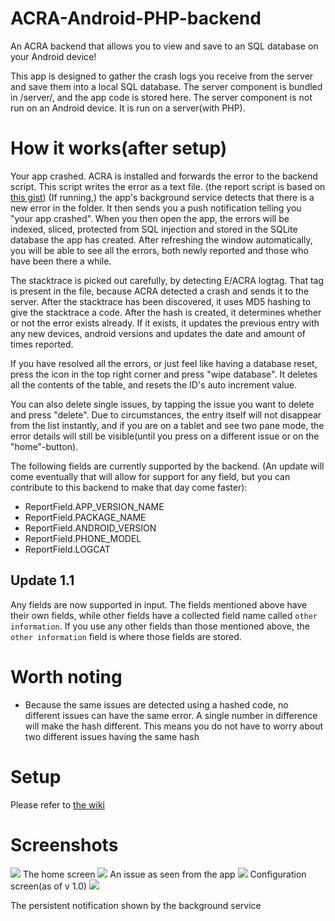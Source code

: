 # ACRA-Android-PHP-backend
An ACRA backend that allows you to view and save to an SQL database on your Android device!

This app is designed to gather the crash logs you receive from the server and save them into a local SQL database. The server component is bundled in /server/, and the app code is stored here. The server component is not run on an Android device. It is run on a server(with PHP).

# How it works(after setup)

Your app crashed. ACRA is installed and forwards the error to the backend script. This script writes the error as a text file. (the report script is based on [this gist](https://gist.github.com/KevinGaudin/5560305)) (If running,) the app's background service detects that there is a new error in the folder. It then sends you a push notification telling you "your app crashed". When you then open the app, the errors will be indexed, sliced, protected from SQL injection and stored in the SQLite database the app has created. After refreshing the window automatically, you will be able to see all the errors, both newly reported and those who have been there a while.

The stacktrace is picked out carefully, by detecting E/ACRA logtag. That tag is present in the file, because ACRA detected a crash and sends it to the server. After the stacktrace has been discovered, it uses MD5 hashing to give the stacktrace a code. After the hash is created, it determines whether or not the error exists already. If it exists, it updates the previous entry with any new devices, android versions and updates the date and amount of times reported. 

If you have resolved all the errors, or just feel like having a database reset, press the icon in the top right corner and press "wipe database". It deletes all the contents of the table, and resets the ID's auto increment value. 

You can also delete single issues, by tapping the issue you want to delete and press "delete". Due to circumstances, the entry itself will not disappear from the list instantly, and if you are on a tablet and see two pane mode, the error details will still be visible(until you press on a different issue or on the "home"-button). 

The following fields are currently supported by the backend. (An update will come eventually that will allow for support for any field, but you can contribute to this backend to make that day come faster):

* ReportField.APP_VERSION_NAME
* ReportField.PACKAGE_NAME
* ReportField.ANDROID_VERSION
* ReportField.PHONE_MODEL
* ReportField.LOGCAT

## Update 1.1

Any fields are now supported in input. The fields mentioned above have their own fields, while other fields have a collected field name called `other information`. If you use any other fields than those mentioned above, the `other information` field is where those fields are stored.

# Worth noting

* Because the same issues are detected using a hashed code, no different issues can have the same error. A single number in difference will make the hash different. This means you do not have to worry about two different issues having the same hash

# Setup

Please refer to [the wiki](https://github.com/GamersCave/ACRA-Android-PHP-backend/wiki/Setup)

# Screenshots


<img src="https://raw.githubusercontent.com/GamersCave/ACRA-Android-PHP-backend/master/img/device-2017-04-12-175310.png">
The home screen
<img src="https://raw.githubusercontent.com/GamersCave/ACRA-Android-PHP-backend/master/img/device-2017-04-12-175108.png">
An issue as seen from the app
<img src="https://raw.githubusercontent.com/GamersCave/ACRA-Android-PHP-backend/master/img/device-2017-04-12-175219.png">
Configuration screen(as of v 1.0)
<img src="https://raw.githubusercontent.com/GamersCave/ACRA-Android-PHP-backend/master/img/device-2017-04-12-175422.png">

The persistent notification shown by the background service
